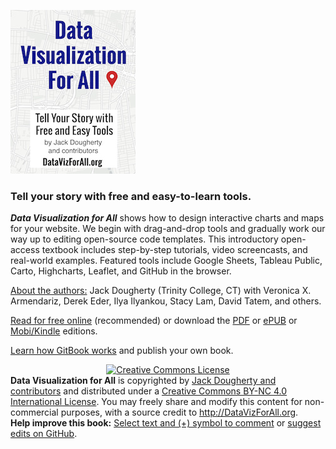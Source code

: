 ![](cover_small.jpg)

### Tell your story with free and easy-to-learn tools.

***Data Visualization for All*** shows how to design interactive charts and maps for your website. We begin with drag-and-drop tools and gradually work our way up to editing open-source code templates. This introductory open-access textbook includes step-by-step tutorials, video screencasts, and real-world examples. Featured tools include Google Sheets, Tableau Public, Carto, Highcharts, Leaflet, and GitHub in the browser.

[About the authors:](introduction/who.md) Jack Dougherty (Trinity College, CT) with Veronica X. Armendariz, Derek Eder, Ilya Ilyankou, Stacy Lam, David Tatem, and others.

[Read for free online](https://www.gitbook.com/read/book/jackdougherty/datavizforall) (recommended) or download the [PDF](https://www.gitbook.com/download/pdf/book/jackdougherty/datavizforall) or [ePUB](https://www.gitbook.com/download/epub/book/jackdougherty/datavizforall) or [Mobi/Kindle](https://www.gitbook.com/download/mobi/book/jackdougherty/datavizforall) editions.

[Learn how GitBook works](gitbook/README.md) and publish your own book.

<div style="text-align:center">
<a rel="license" href="http://creativecommons.org/licenses/by-nc/4.0/">
  <img alt="Creative Commons License" style="border-width:0" src="https://licensebuttons.net/l/by-nc/4.0/88x31.png" />
</a></div>
<div style="text-align:left">
<strong>Data Visualization for All</strong> is copyrighted
by <a href="https://www.datavizforall.org/introduction/who.html">Jack Dougherty and contributors</a>
and distributed under a <a rel="license" href="http://creativecommons.org/licenses/by-nc/4.0/">Creative Commons BY-NC 4.0 International License</a>.
You may freely share and modify this content for non-commercial purposes, with a source credit to <a href="http://DataVizForAll.org">http://DataVizForAll.org</a>.
<br /><strong>Help improve this book:</strong> <a href="https://www.datavizforall.org/gitbook/improve.html">Select text and (+) symbol to comment</a> or <a href="https://github.com/JackDougherty/datavizforall">suggest edits on GitHub</a>.
</div>
